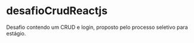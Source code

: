# desafioCrudReactjs
Desafio contendo um CRUD e login, proposto pelo processo seletivo para estágio.
